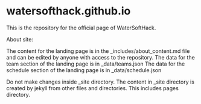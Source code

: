# watersofthack.github.io
This is the repository for the official page of WaterSoftHack.

About site:

The content for the landing page is in the _includes/about_content.md file and can be edited by anyone with access to the repository.
The data for the team section of the landing page is in _data/teams.json
The data for the schedule section of the landing page is in _data/schedule.json

Do not make changes inside _site directory.
The content in _site directory is created by jekyll from other files and directories. This includes pages directory.
